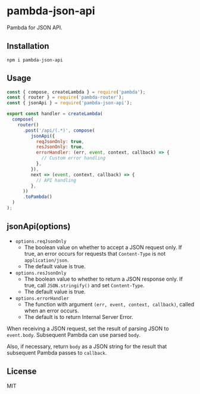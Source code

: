 # pambda-json-api

Pambda for JSON API.

## Installation

```
npm i pambda-json-api
```

## Usage

``` javascript
const { compose, createLambda } = require('pambda');
const { router } = require('pambda-router');
const { jsonApi } = require('pambda-json-api');

export const handler = createLambda(
  compose(
    router()
      .post('/api/(.*)', compose(
         jsonApi({
           reqJsonOnly: true,
           resJsonOnly: true,
           errorHandler: (err, event, context, callback) => {
             // Custom error handling
           },
         }),
         next => (event, context, callback) => {
           // API handling
         },
      ))
      .toPambda()
  )
);
```

## jsonApi(options)

- `options.reqJsonOnly`
    - The boolean value on whether to accept a JSON request only.
      If true, an error occurs for requests that `Content-Type` is not `application/json`.
    - The default value is true.
- `options.resJsonOnly`
    - The boolean value to whether to return a JSON response only.
      If true, call `JSON.stringify()` and set `Content-Type`.
    - The default value is true.
- `options.errorHandler`
    - The function with argument `(err, event, context, callback)`, called when an error occurs.
    - The default is to return Internal Server Error.

When receiving a JSON request, set the result of parsing JSON to `event.body`. Subsequent Pambda can use parsed `body`.

Also, if necessary, return `body` as a JSON string for the result that subsequent Pambda passes to `callback`.

## License

MIT
